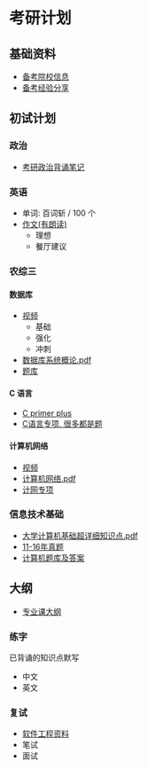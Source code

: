 # 考研计划

## 基础资料

+ [备考院校信息](https://github.com/kougazhang/life_note/blob/master/2021/kaoyanPlan/zhejiangnonglin.md)
+ [备考经验分享](https://github.com/kougazhang/life_note/blob/master/2021/kaoyanPlan/%E5%A4%87%E8%80%83.md)

## 初试计划

### 政治

+ [考研政治背诵笔记](https://pan.baidu.com/disk/home?#/all?vmode=list&path=%2F%E6%B5%99%E6%B1%9F%E5%86%9C%E6%9E%97%2F%E5%BE%90%E6%B6%9B%E6%94%BF%E6%B2%BB%2F%E6%B6%9B%2B%E8%82%96%2B%E8%85%BF%E5%A7%90%E8%80%83%E7%82%B9%E6%B1%87%E6%80%BB)

### 英语

+ 单词: 百词斩 / 100 个
+ [作文(有朗读)](https://pan.baidu.com/disk/home?#/all?vmode=list&path=%2F%E6%B5%99%E6%B1%9F%E5%86%9C%E6%9E%97%2F%E8%82%96%E5%9B%9B%E8%83%8C%E8%AF%B5%E5%8A%A9%E8%AE%B0%E7%AD%89%E5%A4%9A%E4%B8%AA%E6%96%87%E4%BB%B6%2F%E4%BD%9C%E6%96%87%2F%E5%A4%A7%E4%BD%9C%E6%96%87%2F%E8%8B%B12%E5%86%99%E4%BD%9C%E8%8C%83%E6%96%87)
  + 理想
  + 餐厅建议

### 农综三

#### 数据库

+ [视频](https://pan.baidu.com/disk/home?#/all?vmode=list&path=%2F%E6%B5%99%E6%B1%9F%E5%86%9C%E6%9E%97%2F341%E8%AE%A1%E7%AE%97%E6%9C%BA%E7%BD%91%E7%BB%9C%E8%A7%86%E9%A2%91%E7%AD%89%E5%A4%9A%E4%B8%AA%E6%96%87%E4%BB%B6%2F341%E6%95%B0%E6%8D%AE%E5%BA%93%E8%A7%86%E9%A2%91%2F%E5%85%A8%E5%A5%97%E8%A7%86%E9%A2%91%EF%BC%88%E5%86%85pdf%E6%96%87%E4%BB%B6%E6%89%93%E5%8D%B0%E5%87%BA%E6%9D%A5%EF%BC%89)
  + 基础
  + 强化
  + 冲刺
+ [数据库系统概论.pdf](./agriculture/数据库系统概论.pdf)
+ [题库](./agriculture/https://pan.baidu.com/disk/home?#/all?vmode=list&path=%2F%E6%B5%99%E6%B1%9F%E5%86%9C%E6%9E%97%2F%E6%B5%99%E6%B1%9F%E5%86%9C%E6%9E%97%E5%A4%A7%E5%AD%A6%E5%86%9C%E4%B8%9A%E5%B7%A5%E7%A8%8B%E4%B8%8E%E4%BF%A1%E6%81%AF%E6%8A%80%E6%9C%AF%E4%B8%8A%E5%B2%B8%E5%8C%85%2F341%E5%86%9C%E7%BB%BC%E4%B8%89%2F%E6%95%B0%E6%8D%AE%E5%BA%93%E4%B8%93%E9%A1%B9)

#### C 语言

+ [C primer plus](https://github.com/kougazhang/c_primer_plus)
+ [C语言专项, 很多都是题](https://pan.baidu.com/disk/home?#/all?vmode=list&path=%2F%E6%B5%99%E6%B1%9F%E5%86%9C%E6%9E%97%2F%E6%B5%99%E6%B1%9F%E5%86%9C%E6%9E%97%E5%A4%A7%E5%AD%A6%E5%86%9C%E4%B8%9A%E5%B7%A5%E7%A8%8B%E4%B8%8E%E4%BF%A1%E6%81%AF%E6%8A%80%E6%9C%AF%E4%B8%8A%E5%B2%B8%E5%8C%85%2F341%E5%86%9C%E7%BB%BC%E4%B8%89%2FC%E8%AF%AD%E8%A8%80%E4%B8%93%E9%A1%B9)

#### 计算机网络

+ [视频](https://pan.baidu.com/disk/home?#/all?vmode=list&path=%2F%E6%B5%99%E6%B1%9F%E5%86%9C%E6%9E%97%2F341%E8%AE%A1%E7%AE%97%E6%9C%BA%E7%BD%91%E7%BB%9C%E8%A7%86%E9%A2%91%E7%AD%89%E5%A4%9A%E4%B8%AA%E6%96%87%E4%BB%B6%2F341%E8%AE%A1%E7%AE%97%E6%9C%BA%E7%BD%91%E7%BB%9C%E8%A7%86%E9%A2%91%2F%E8%AE%A1%E7%AE%97%E6%9C%BA%E7%BD%91%E7%BB%9C%E8%A7%86%E9%A2%91%E8%AF%BE%E7%A8%8B%EF%BC%88%E8%AE%B2%E4%B9%89%E5%9C%A8%E6%88%91%E5%8F%91%E7%9A%84%E6%89%93%E5%8D%B0%E8%B5%84%E6%96%99%E9%87%8C%EF%BC%89)
+ [计算机网络.pdf](./agriculture/计算机网络.pdf)
+ [计网专项](https://pan.baidu.com/disk/home?#/all?vmode=list&path=%2F%E6%B5%99%E6%B1%9F%E5%86%9C%E6%9E%97%2F%E6%B5%99%E6%B1%9F%E5%86%9C%E6%9E%97%E5%A4%A7%E5%AD%A6%E5%86%9C%E4%B8%9A%E5%B7%A5%E7%A8%8B%E4%B8%8E%E4%BF%A1%E6%81%AF%E6%8A%80%E6%9C%AF%E4%B8%8A%E5%B2%B8%E5%8C%85%2F341%E5%86%9C%E7%BB%BC%E4%B8%89%2F%E8%AE%A1%E7%AE%97%E6%9C%BA%E7%BD%91%E7%BB%9C%E4%B8%93%E9%A1%B9)

### 信息技术基础

+ [大学计算机基础超详细知识点.pdf](./information/大学计算机基础超详细知识点.pdf)
+ [11-16年真题](./information/11-16年真题)
+ [计算机题库及答案](https://pan.baidu.com/disk/home?#/all?vmode=list&path=%2F%E6%B5%99%E6%B1%9F%E5%86%9C%E6%9E%97%2F%E6%B5%99%E6%B1%9F%E5%86%9C%E6%9E%97%E5%A4%A7%E5%AD%A6%E5%86%9C%E4%B8%9A%E5%B7%A5%E7%A8%8B%E4%B8%8E%E4%BF%A1%E6%81%AF%E6%8A%80%E6%9C%AF%E4%B8%8A%E5%B2%B8%E5%8C%85%2F842%E4%BF%A1%E6%81%AF%E6%8A%80%E6%9C%AF%E5%9F%BA%E7%A1%80%E4%B8%93%E9%A1%B9)

## 大纲

+ [专业课大纲](https://pan.baidu.com/disk/home?#/all?vmode=list&path=%2F%E6%B5%99%E6%B1%9F%E5%86%9C%E6%9E%97%2F%E6%B5%99%E6%B1%9F%E5%86%9C%E6%9E%97%E5%A4%A7%E5%AD%A6%E5%86%9C%E4%B8%9A%E5%B7%A5%E7%A8%8B%E4%B8%8E%E4%BF%A1%E6%81%AF%E6%8A%80%E6%9C%AF%E4%B8%8A%E5%B2%B8%E5%8C%85%2F%E5%A4%A7%E7%BA%B2%EF%BC%88%E6%89%93%E5%8D%B0%E4%B8%8B%E6%9D%A5%EF%BC%89)

### 练字

已背诵的知识点默写

+ 中文
+ 英文

### 复试

+ [软件工程资料](https://pan.baidu.com/disk/home?#/all?vmode=list&path=%2F%E6%B5%99%E6%B1%9F%E5%86%9C%E6%9E%97%2F%E6%B5%99%E6%B1%9F%E5%86%9C%E6%9E%97%E5%A4%A7%E5%AD%A6%E5%86%9C%E4%B8%9A%E5%B7%A5%E7%A8%8B%E4%B8%8E%E4%BF%A1%E6%81%AF%E6%8A%80%E6%9C%AF%E4%B8%8A%E5%B2%B8%E5%8C%85%2F%E5%A4%8D%E8%AF%95%EF%BC%882022%E5%B9%B4%E4%B8%89%E6%9C%88%E5%B7%A6%E5%8F%B3%E5%86%8D%E7%9C%8B%EF%BC%89)
+ 笔试
+ 面试